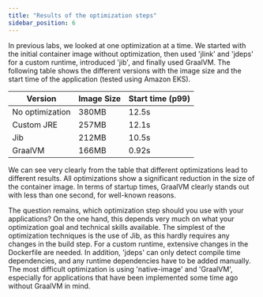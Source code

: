 ```yaml
---
title: "Results of the optimization steps"
sidebar_position: 6
---
```


In previous labs, we looked at one optimization at a time. We started with the initial container image without optimization, then used 'jlink' and 'jdeps' for a custom runtime, introduced 'jib', and finally used GraalVM. The following table shows the different versions with the image size and the start time of the application (tested using Amazon EKS).

| Version         | Image Size | Start time (p99) |
| -----------     |------------|------------------|
| No optimization | 380MB      | 12.5s            |
| Custom JRE      | 257MB      | 12.1s            |
| Jib             | 212MB      | 10.5s            |
| GraalVM         | 166MB      | 0.92s            |

We can see very clearly from the table that different optimizations lead to different results. All optimizations show a significant reduction in the size of the container image. In terms of startup times, GraalVM clearly stands out with less than one second, for well-known reasons.

The question remains, which optimization step should you use with your applications? On the one hand, this depends very much on what your optimization goal and technical skills available. The simplest of the optimization techniques is the use of Jib, as this hardly requires any changes in the build step. For a custom runtime, extensive changes in the Dockerfile are needed. In addition, 'jdeps' can only detect compile time dependencies, and any runtime dependencies have to be added manually. The most difficult optimization is using 'native-image' and 'GraalVM', especially for applications that have been implemented some time ago without GraalVM in mind.

